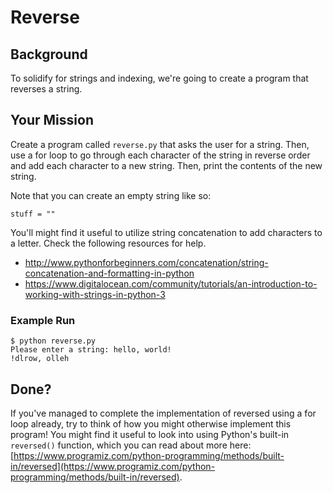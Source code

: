 # Reverse

## Background

To solidify for strings and indexing, we're going to create a program that reverses a string.

## Your Mission
Create a program called `reverse.py` that asks the user for a string. Then, use a for loop to go through each character of the string in reverse order and add each character to a new string. Then, print the contents of the new string.

Note that you can create an empty string like so:
```
stuff = ""
```

You'll might find it useful to utilize string concatenation to add characters to a letter. Check the following resources for help.

- http://www.pythonforbeginners.com/concatenation/string-concatenation-and-formatting-in-python
- https://www.digitalocean.com/community/tutorials/an-introduction-to-working-with-strings-in-python-3


### Example Run
```
$ python reverse.py
Please enter a string: hello, world!
!dlrow, olleh
```

## Done?

If you've managed to complete the implementation of reversed using a for loop already, try to think of how you might otherwise implement this program! You might find it useful to look into using Python's built-in `reversed()` function, which you can read about more here: [https://www.programiz.com/python-programming/methods/built-in/reversed](https://www.programiz.com/python-programming/methods/built-in/reversed).
